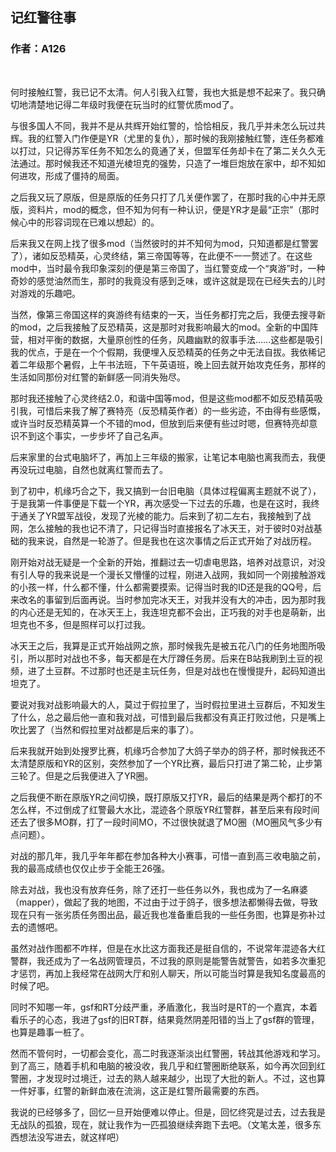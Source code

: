## 记红警往事

### 作者：A126
<br>

何时接触红警，我已记不太清。何人引我入红警，我也大抵是想不起来了。我只确切地清楚地记得二年级时我便在玩当时的红警优质mod了。

与很多国人不同，我并不是从共辉开始红警的，恰恰相反，我几乎并未怎么玩过共辉。我的红警入门作便是YR（尤里的复仇），那时候的我刚接触红警，连任务都难以打过，只记得苏军任务不知怎么的竟通了关，但盟军任务却卡在了第二关久久无法通过。那时候我还不知道光棱坦克的强势，只造了一堆巨炮放在家中，却不知如何进攻，形成了僵持的局面。

之后我又玩了原版，但是原版的任务只打了几关便作罢了，在那时我的心中并无原版，资料片，mod的概念，但不知为何有一种认识，便是YR才是最“正宗”（那时候心中的形容词现在已难以想起）的。

后来我又在网上找了很多mod（当然彼时的并不知何为mod，只知道都是红警罢了），诸如反恐精英，心灵终结，第三帝国等等，在此便不一一赘述了。在这些mod中，当时最令我印象深刻的便是第三帝国了，当红警变成一个“爽游”时，一种奇妙的感觉油然而生，那时的我竟没有感到乏味，或许这就是现在已经失去的儿时对游戏的乐趣吧。

当然，像第三帝国这样的爽游终有结束的一天，当任务都打完之后，我便去搜寻新的mod，之后我接触了反恐精英，这是那时对我影响最大的mod。全新的中国阵营，相对平衡的数据，大量原创性的任务，风趣幽默的叙事手法……这些都是吸引我的优点，于是在一个个假期，我便埋入反恐精英的任务之中无法自拔。我依稀记着二年级那个暑假，上午书法班，下午英语班，晚上回去就开始攻克任务，那样的生活如同那份对红警的新鲜感一同消失殆尽。

那时我还接触了心灵终结2.0，和谐中国等mod，但是这些mod都不如反恐精英吸引我，可惜后来我了解了赛特亮（反恐精英作者）的一些劣迹，不由得有些感慨，或许当时反恐精英算一个不错的mod，但放到后来便有些过时嗯，但赛特亮却意识不到这个事实，一步步坏了自己名声。

后来家里的台式电脑坏了，再加上三年级的搬家，让笔记本电脑也离我而去，我便再没玩过电脑，自然也就离红警而去了。

到了初中，机缘巧合之下，我又搞到一台旧电脑（具体过程偏离主题就不说了），于是我第一件事便是下载一个YR，再次感受一下过去的乐趣，也是在这时，我终于通关了YR盟军战役，发现了光棱的能力。后来到了初二左右，我接触到了战网，怎么接触的我也记不清了，只记得当时直接报名了冰天王，对于彼时0对战基础的我来说，自然是一轮游了。但是我也在这次事情之后正式开始了对战历程。

刚开始对战无疑是一个全新的开始，推翻过去一切虐电思路，培养对战意识，对没有引人导的我来说是一个漫长又懵懂的过程，刚进入战网，我如同一个刚接触游戏的小孩一样，什么都不懂，什么都需要摸索。记得当时我的ID还是我的QQ号，后来改名的事留到后面再说。当时参加完冰天王，对我并没有大的冲击，因为那时我的内心还是无知的，在冰天王上，我连坦克都不会出，正巧我的对手也是萌新，出坦克也不多，但是照样可以打过我。

冰天王之后，我算是正式开始战网之旅，那时候我先是被五花八门的任务地图所吸引，所以那时对战也不多，每天都是在大厅蹲任务房。后来在B站我刷到土豆的视频，进了土豆群。不过那时也还是主玩任务，但是对战也在慢慢提升，起码知道出坦克了。

要说对我对战影响最大的人，莫过于假拉里了，当时假拉里进土豆群后，不知发生了什么，总之最后他一直和我对战，可惜到最后我都没有真正打败过他，只是嘴上吹比罢了（当然和假拉里对战都是后来的事了）。

后来我就开始到处搜罗比赛，机缘巧合参加了大鸽子举办的鸽子杯，那时候我还不太清楚原版和YR的区别，突然参加了一个YR比赛，最后只打进了第二轮，止步第三轮了。但是之后我便进入了YR圈。

之后我便不断在原版YR之间切换，既打原版又打YR，最后的结果是两个都打的不怎么样，不过倒成了红警最大水比，混迹各个原版YR红警群，甚至后来有段时间还去了很多MO群，打了一段时间MO，不过很快就退了MO圈（MO圈风气多少有点问题）。

对战的那几年，我几乎年年都在参加各种大小赛事，可惜一直到高三收电脑之前，我的最高成绩也仅仅止步于全能王26强。

除去对战，我也没有放弃任务，除了还打一些任务以外，我也成为了一名麻婆（mapper），做起了我的地图，不过由于过于鸽子，很多想法都懒得去做，导致现在只有一张劣质任务图出品，最近我也准备重启我的一些任务图，也算是弥补过去的遗憾吧。

虽然对战作图都不咋样，但是在水比这方面我还是挺自信的，不说常年混迹各大红警群，我还成为了一名战网管理员，不过我的原则是能警告就警告，如若多次重犯才惩罚，再加上我经常在战网大厅和别人聊天，所以可能当时算是我知名度最高的时候了吧。

同时不知哪一年，gsf和RT分歧严重，矛盾激化，我当时是RT的一个嘉宾，本着看乐子的心态，我进了gsf的旧RT群，结果竟然阴差阳错的当上了gsf群的管理，也算是趣事一桩了。

然而不管何时，一切都会变化，高二时我逐渐淡出红警圈，转战其他游戏和学习。到了高三，随着手机和电脑的被没收，我几乎和红警圈断绝联系，如今再次回到红警圈，才发现时过境迁，过去的熟人越来越少，出现了大批的新人。不过，这也算一件好事，红警的新鲜血液在流淌，这正是红警所最需要的东西。

我说的已经够多了，回忆一旦开始便难以停止。但是，回忆终究是过去，过去我是无战队的孤狼，现在，就让我作为一匹孤狼继续奔跑下去吧。（文笔太差，很多东西想法没写进去，就这样吧）
